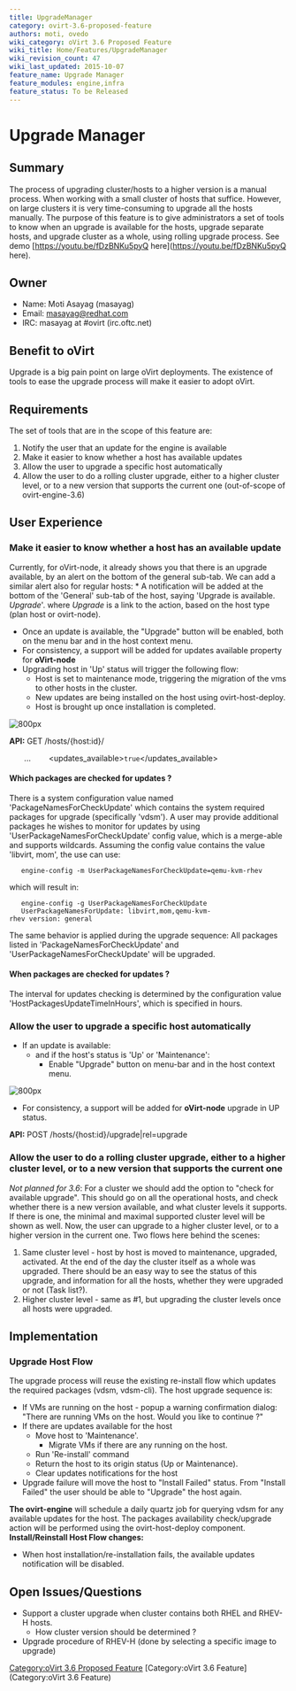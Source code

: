 ```yaml
---
title: UpgradeManager
category: ovirt-3.6-proposed-feature
authors: moti, ovedo
wiki_category: oVirt 3.6 Proposed Feature
wiki_title: Home/Features/UpgradeManager
wiki_revision_count: 47
wiki_last_updated: 2015-10-07
feature_name: Upgrade Manager
feature_modules: engine,infra
feature_status: To be Released
---
```


# Upgrade Manager

## Summary

The process of upgrading cluster/hosts to a higher version is a manual process. When working with a small cluster of hosts that suffice. However, on large clusters it is very time-consuming to upgrade all the hosts manually. The purpose of this feature is to give administrators a set of tools to know when an upgrade is available for the hosts, upgrade separate hosts, and upgrade cluster as a whole, using rolling upgrade process.
See demo [https://youtu.be/fDzBNKu5pyQ here](https://youtu.be/fDzBNKu5pyQ here).

## Owner

*   Name: Moti Asayag (masayag)
*   Email: <masayag@redhat.com>
*   IRC: masayag at #ovirt (irc.oftc.net)

## Benefit to oVirt

Upgrade is a big pain point on large oVirt deployments. The existence of tools to ease the upgrade process will make it easier to adopt oVirt.

## Requirements

The set of tools that are in the scope of this feature are:

1.  Notify the user that an update for the engine is available
2.  Make it easier to know whether a host has available updates
3.  Allow the user to upgrade a specific host automatically
4.  Allow the user to do a rolling cluster upgrade, either to a higher cluster level, or to a new version that supports the current one (out-of-scope of ovirt-engine-3.6)

## User Experience

### Make it easier to know whether a host has an available update

Currently, for oVirt-node, it already shows you that there is an upgrade available, by an alert on the bottom of the general sub-tab.
We can add a similar alert also for regular hosts:
\* A notification will be added at the bottom of the 'General' sub-tab of the host, saying 'Upgrade is available. _Upgrade_'. where _Upgrade_ is a link to the action, based on the host type (plan host or ovirt-node).

*   Once an update is available, the "Upgrade" button will be enabled, both on the menu bar and in the host context menu.
*   For consistency, a support will be added for updates available property for **oVirt-node**
*   Upgrading host in 'Up' status will trigger the following flow:
    -   Host is set to maintenance mode, triggering the migration of the vms to other hosts in the cluster.
    -   New updates are being installed on the host using ovirt-host-deploy.
    -   Host is brought up once installation is completed.

![ 800px](Update_available_mockups.png  " 800px")

**API:** GET /hosts/{host:id}/

` `<host>
          ...
`    `<updates_available>`true`</updates_available>
` `<host>

#### Which packages are checked for updates ?

There is a system configuration value named 'PackageNamesForCheckUpdate' which contains the system required packages for upgrade (specifically 'vdsm').
A user may provide additional packages he wishes to monitor for updates by using 'UserPackageNamesForCheckUpdate' config value, which is a merge-able and supports wildcards.
Assuming the config value contains the value 'libvirt, mom', the use can use:

       engine-config -m UserPackageNamesForCheckUpdate=qemu-kvm-rhev

which will result in:

       engine-config -g UserPackageNamesForCheckUpdate
       UserPackageNamesForUpdate: libvirt,mom,qemu-kvm-rhev version: general

The same behavior is applied during the upgrade sequence: All packages listed in 'PackageNamesForCheckUpdate' and 'UserPackageNamesForCheckUpdate' will be upgraded.

#### When packages are checked for updates ?

The interval for updates checking is determined by the configuration value 'HostPackagesUpdateTimeInHours', which is specified in hours.

### Allow the user to upgrade a specific host automatically

*   If an update is available:
    -   and if the host's status is 'Up' or 'Maintenance':
        -   Enable "Upgrade" button on menu-bar and in the host context menu.

![ 800px](Upgrade_host_button.png  " 800px")

*   For consistency, a support will be added for **oVirt-node** upgrade in UP status.

**API:** POST /hosts/{host:id}/upgrade|rel=upgrade

### Allow the user to do a rolling cluster upgrade, either to a higher cluster level, or to a new version that supports the current one

*Not planned for 3.6*:
For a cluster we should add the option to "check for available upgrade". This should go on all the operational hosts, and check whether there is a new version available, and what cluster levels it supports. If there is one, the minimal and maximal supported cluster level will be shown as well. Now, the user can upgrade to a higher cluster level, or to a higher version in the current one.
Two flows here behind the scenes:
1. Same cluster level - host by host is moved to maintenance, upgraded, activated. At the end of the day the cluster itself as a whole was upgraded. There should be an easy way to see the status of this upgrade, and information for all the hosts, whether they were upgraded or not (Task list?).
2. Higher cluster level - same as #1, but upgrading the cluster levels once all hosts were upgraded.

## Implementation

### Upgrade Host Flow

The upgrade process will reuse the existing re-install flow which updates the required packages (vdsm, vdsm-cli).
The host upgrade sequence is:

*   If VMs are running on the host - popup a warning confirmation dialog: "There are running VMs on the host. Would you like to continue ?"
*   If there are updates available for the host
    -   Move host to 'Maintenance'.
        -   Migrate VMs if there are any running on the host.
    -   Run 'Re-install' command
    -   Return the host to its origin status (Up or Maintenance).
    -   Clear updates notifications for the host
*   Upgrade failure will move the host to "Install Failed" status. From "Install Failed" the user should be able to "Upgrade" the host again.

**The ovirt-engine** will schedule a daily quartz job for querying vdsm for any available updates for the host.
 The packages availability check/upgrade action will be performed using the ovirt-host-deploy component.
 **Install/Reinstall Host Flow changes:**

*   When host installation/re-installation fails, the available updates notification will be disabled.

## Open Issues/Questions

*   Support a cluster upgrade when cluster contains both RHEL and RHEV-H hosts.
    -   How cluster version should be determined ?
*   Upgrade procedure of RHEV-H (done by selecting a specific image to upgrade)

[Category:oVirt 3.6 Proposed Feature](/develop/release-management/releases/3.6/proposed-feature/) [Category:oVirt 3.6 Feature](Category:oVirt 3.6 Feature)
